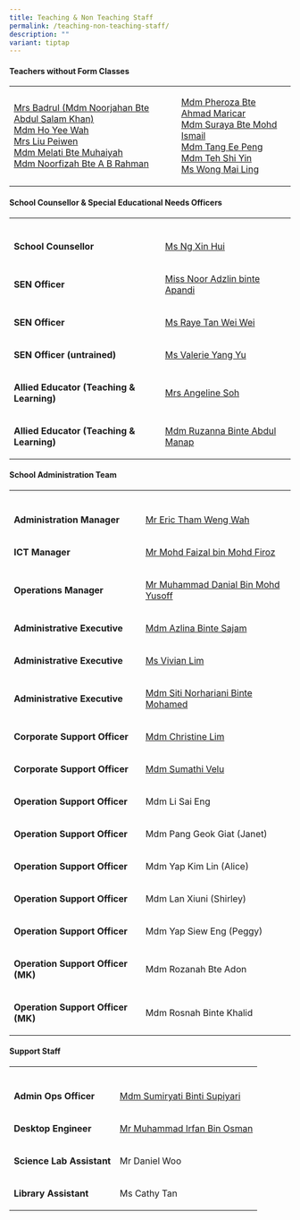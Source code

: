 ```yaml
---
title: Teaching & Non Teaching Staff
permalink: /teaching-non-teaching-staff/
description: ""
variant: tiptap
---
```

<h4><strong>Teachers without Form Classes</strong></h4>
<table style="minWidth: 50px">
<colgroup>
<col>
<col>
</colgroup>
<tbody>
<tr>
<td rowspan="1" colspan="1">
<p><a href="noorjahan.ask@gsps.edu.sg" rel="noopener nofollow" target="_blank">Mrs Badrul (Mdm Noorjahan Bte Abdul Salam Khan)</a>
<br><a href="ho.yee.wah@gsps.edu.sg" rel="noopener nofollow" target="_blank">Mdm Ho Yee Wah</a>
<br><a href="huang.peiwen@gsps.edu.sg" rel="noopener nofollow" target="_blank">Mrs Liu Peiwen</a>
<br><a href="melati.muhaiyah@gsps.edu.sg" rel="noopener nofollow" target="_blank">Mdm Melati Bte Muhaiyah</a>
<br><a href="noorfizah.a.b.rahman@gsps.edu.sg" rel="noopener nofollow" target="_blank">Mdm Noorfizah Bte A B Rahman</a>
</p>
</td>
<td rowspan="1" colspan="1">
<p><a href="pheroza.maricar@gsps.edu.sg" rel="noopener nofollow" target="_blank">Mdm Pheroza Bte Ahmad Maricar</a>
<br><a href="suraya.mohamed.ismail@gsps.edu.sg" rel="noopener nofollow" target="_blank">Mdm Suraya Bte Mohd Ismail</a>
<br><a href="tang.ee.peng@gsps.edu.sg" rel="noopener nofollow" target="_blank">Mdm Tang Ee Peng</a>
<br><a href="teh.shiyin@gsps.edu.sg" rel="noopener nofollow" target="_blank">Mdm Teh Shi Yin</a>
<br><a href="wong.mai.ling@gsps.edu.sg" rel="noopener nofollow" target="_blank">Ms Wong Mai Ling</a>
</p>
</td>
</tr>
</tbody>
</table>
<p></p>
<h4><strong>School Counsellor &amp; Special Educational Needs Officers</strong></h4>
<table style="minWidth: 50px">
<colgroup>
<col>
<col>
</colgroup>
<tbody>
<tr>
<td rowspan="1" colspan="1">
<p></p>
</td>
<td rowspan="1" colspan="1">
<p></p>
</td>
</tr>
<tr>
<td rowspan="1" colspan="1">
<p><strong>School Counsellor</strong>
</p>
</td>
<td rowspan="1" colspan="1">
<p><a href="ng.xin.hui@gsps.edu.sg" rel="noopener nofollow" target="_blank">Ms Ng Xin Hui</a>
</p>
</td>
</tr>
<tr>
<td rowspan="1" colspan="1">
<p><strong>SEN Officer</strong>
</p>
</td>
<td rowspan="1" colspan="1">
<p><a href="noor.adzlin@gsps.edu.sg" rel="noopener nofollow" target="_blank">Miss Noor Adzlin binte Apandi</a>
</p>
</td>
</tr>
<tr>
<td rowspan="1" colspan="1">
<p><strong>SEN Officer</strong>
</p>
</td>
<td rowspan="1" colspan="1">
<p><a href="raye.tan@gsps.edu.sg" rel="noopener nofollow" target="_blank">Ms Raye Tan Wei Wei</a>
</p>
</td>
</tr>
<tr>
<td rowspan="1" colspan="1">
<p><strong>SEN Officer (untrained)</strong>
</p>
</td>
<td rowspan="1" colspan="1">
<p><a href="valerie.yangyu@gsps.edu.sg" rel="noopener nofollow" target="_blank">Ms Valerie Yang Yu</a>
</p>
</td>
</tr>
<tr>
<td rowspan="1" colspan="1">
<p><strong>Allied Educator (Teaching &amp; Learning)</strong>
</p>
</td>
<td rowspan="1" colspan="1">
<p><a href="angeline.ng@gsps.edu.sg" rel="noopener nofollow" target="_blank">Mrs Angeline Soh</a>
</p>
</td>
</tr>
<tr>
<td rowspan="1" colspan="1">
<p><strong>Allied Educator (Teaching &amp; Learning)</strong>
</p>
</td>
<td rowspan="1" colspan="1">
<p><a href="ruzanna.abdul.manap@gsps.edu.sg" rel="noopener nofollow" target="_blank">Mdm Ruzanna Binte Abdul Manap</a>
</p>
</td>
</tr>
</tbody>
</table>
<p></p>
<h4><strong>School Administration Team</strong></h4>
<table style="minWidth: 50px">
<colgroup>
<col>
<col>
</colgroup>
<tbody>
<tr>
<th rowspan="1" colspan="1">
<p></p>
</th>
<th rowspan="1" colspan="1">
<p></p>
</th>
</tr>
<tr>
<td rowspan="1" colspan="1">
<p><strong>Administration Manager</strong>
</p>
</td>
<td rowspan="1" colspan="1">
<p><a href="eric.tham@gsps.edu.sg" rel="noopener nofollow" target="_blank">Mr Eric Tham Weng Wah</a>
</p>
</td>
</tr>
<tr>
<td rowspan="1" colspan="1">
<p><strong>ICT Manager</strong>
</p>
</td>
<td rowspan="1" colspan="1">
<p><a href="faizal.firoz@gsps.edu.sg" rel="noopener nofollow" target="_blank">Mr Mohd Faizal bin Mohd Firoz</a>
</p>
</td>
</tr>
<tr>
<td rowspan="1" colspan="1">
<p><strong>Operations Manager</strong>
</p>
</td>
<td rowspan="1" colspan="1">
<p><a href="danial.yusoff@gsps.edu.sg" rel="noopener nofollow" target="_blank">Mr Muhammad Danial Bin Mohd Yusoff</a>
</p>
</td>
</tr>
<tr>
<td rowspan="1" colspan="1">
<p><strong>Administrative Executive</strong>
</p>
</td>
<td rowspan="1" colspan="1">
<p><a href="azlina.sajam@gsps.edu.sg" rel="noopener nofollow" target="_blank">Mdm Azlina Binte Sajam</a>
</p>
</td>
</tr>
<tr>
<td rowspan="1" colspan="1">
<p><strong>Administrative Executive</strong>
</p>
</td>
<td rowspan="1" colspan="1">
<p><a href="vivian.lim@gsps.edu.sg" rel="noopener nofollow" target="_blank">Ms Vivian Lim</a>
</p>
</td>
</tr>
<tr>
<td rowspan="1" colspan="1">
<p><strong>Administrative Executive</strong>
</p>
</td>
<td rowspan="1" colspan="1">
<p><a href="siti.norhariani@gsps.edu.sg" rel="noopener nofollow" target="_blank">Mdm Siti Norhariani Binte Mohamed</a>
</p>
</td>
</tr>
<tr>
<td rowspan="1" colspan="1">
<p><strong>Corporate Support Officer</strong>
</p>
</td>
<td rowspan="1" colspan="1">
<p><a href="christine.lim@gsps.edu.sg" rel="noopener nofollow" target="_blank">Mdm Christine Lim</a>
</p>
</td>
</tr>
<tr>
<td rowspan="1" colspan="1">
<p><strong>Corporate Support Officer</strong>
</p>
</td>
<td rowspan="1" colspan="1">
<p><a href="sumathi.velu@gsps.edu.sg" rel="noopener nofollow" target="_blank">Mdm Sumathi Velu</a>
</p>
</td>
</tr>
<tr>
<td rowspan="1" colspan="1">
<p><strong>Operation Support Officer</strong>
</p>
</td>
<td rowspan="1" colspan="1">
<p>Mdm Li Sai Eng</p>
</td>
</tr>
<tr>
<td rowspan="1" colspan="1">
<p><strong>Operation Support Officer</strong>
</p>
</td>
<td rowspan="1" colspan="1">
<p>Mdm Pang Geok Giat (Janet)</p>
</td>
</tr>
<tr>
<td rowspan="1" colspan="1">
<p><strong>Operation Support Officer</strong>
</p>
</td>
<td rowspan="1" colspan="1">
<p>Mdm Yap Kim Lin (Alice)</p>
</td>
</tr>
<tr>
<td rowspan="1" colspan="1">
<p><strong>Operation Support Officer</strong>
</p>
</td>
<td rowspan="1" colspan="1">
<p>Mdm Lan Xiuni (Shirley)</p>
</td>
</tr>
<tr>
<td rowspan="1" colspan="1">
<p><strong>Operation Support Officer</strong>
</p>
</td>
<td rowspan="1" colspan="1">
<p>Mdm Yap Siew Eng (Peggy)</p>
</td>
</tr>
<tr>
<td rowspan="1" colspan="1">
<p><strong>Operation Support Officer (MK)</strong>
</p>
</td>
<td rowspan="1" colspan="1">
<p>Mdm Rozanah Bte Adon</p>
</td>
</tr>
<tr>
<td rowspan="1" colspan="1">
<p><strong>Operation Support Officer (MK)</strong>
</p>
</td>
<td rowspan="1" colspan="1">
<p>Mdm Rosnah Binte Khalid</p>
</td>
</tr>
</tbody>
</table>
<p></p>
<h4><strong>Support Staff</strong></h4>
<table style="minWidth: 50px">
<colgroup>
<col>
<col>
</colgroup>
<tbody>
<tr>
<th rowspan="1" colspan="1">
<p></p>
</th>
<th rowspan="1" colspan="1">
<p></p>
</th>
</tr>
<tr>
<td rowspan="1" colspan="1">
<p><strong>Admin Ops Officer</strong>
</p>
</td>
<td rowspan="1" colspan="1">
<p><a href="sumiryati.supiyari@gsps.edu.sg" rel="noopener nofollow" target="_blank">Mdm Sumiryati Binti Supiyari</a>
</p>
</td>
</tr>
<tr>
<td rowspan="1" colspan="1">
<p><strong>Desktop Engineer</strong>
</p>
</td>
<td rowspan="1" colspan="1">
<p><a href="helpdesk@gsps.edu.sg" rel="noopener nofollow" target="_blank">Mr Muhammad Irfan Bin Osman</a>
</p>
</td>
</tr>
<tr>
<td rowspan="1" colspan="1">
<p><strong>Science Lab Assistant</strong>
</p>
</td>
<td rowspan="1" colspan="1">
<p>Mr Daniel Woo</p>
</td>
</tr>
<tr>
<td rowspan="1" colspan="1">
<p><strong>Library Assistant</strong>
</p>
</td>
<td rowspan="1" colspan="1">
<p>Ms Cathy Tan</p>
</td>
</tr>
</tbody>
</table>
<p></p>